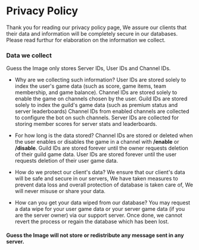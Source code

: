 # Privacy Policy

Thank you for reading our privacy policy page, We assure our clients that their data and information will be completely secure in our databases. Please read furthur for elaboration on the information we collect.

### Data we collect
Guess the Image only stores Server IDs, User IDs and Channel IDs.

- Why are we collecting such information?
User IDs are stored solely to index the user's game data (such as score, game items, team membership, and game balance).
Channel IDs are stored solely to enable the game on channels chosen by the user.
Guild IDs are stored solely to index the guild's game data (such as premium status and server leaderboards) Channel IDs from enabled channels are collected to configure the bot on such channels. Server IDs are collected for storing member scores for server stats and leaderboards.
  
- For how long is the data stored?
Channel IDs are stored or deleted when the user enables or disables the game in a channel with **/enable** or **/disable**.
Guild IDs are stored forever until the owner requests deletion of their guild game data.
User IDs are stored forever until the user requests deletion of their user game data.

- How do we protect our client's data?
We ensure that our client's data will be safe and secure in our servers, We have taken measures to prevent data loss and overall protection of database is taken care of, We will never misuse or share your data.

- How can you get your data wiped from our database?
You may request a data wipe for your user game data or your server game data (if you are the server owner) via our support server. Once done, we cannot revert the process or regain the database which has been lost.

#### Guess the Image will not store or redistribute any message sent in any server.
